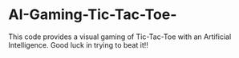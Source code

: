 # AI-Gaming-Tic-Tac-Toe-
This code provides a visual gaming of Tic-Tac-Toe with an Artificial Intelligence. Good luck in trying to beat it!!
